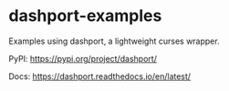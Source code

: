# dashport-examples

Examples using dashport, a lightweight curses wrapper.

PyPI: https://pypi.org/project/dashport/ 

Docs: https://dashport.readthedocs.io/en/latest/
